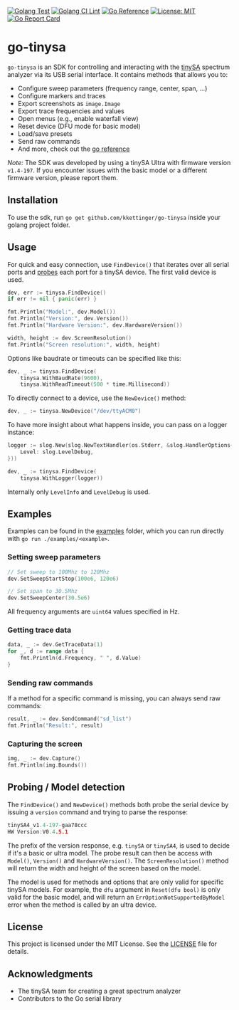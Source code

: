 [![Golang Test](https://github.com/kkettinger/go-tinysa/actions/workflows/go-test.yml/badge.svg)](https://github.com/kkettinger/go-tinysa/actions/workflows/go-test.yml)
[![Golang CI Lint](https://github.com/kkettinger/go-tinysa/actions/workflows/golangci-lint.yml/badge.svg)](https://github.com/kkettinger/go-tinysa/actions/workflows/golangci-lint.yml)
[![Go Reference](https://pkg.go.dev/badge/github.com/kkettinger/go-tinysa.svg)](https://pkg.go.dev/github.com/kkettinger/go-tinysa)
[![License: MIT](https://img.shields.io/github/license/kkettinger/go-tinysa)](/LICENSE)
[![Go Report Card](https://goreportcard.com/badge/github.com/kkettinger/go-tinysa)](https://goreportcard.com/report/github.com/kkettinger/go-tinysa)

# go-tinysa

`go-tinysa` is an SDK for controlling and interacting with the [tinySA](https://www.tinysa.org/) spectrum analyzer via
its USB serial interface. It contains methods that allows you to:

- Configure sweep parameters (frequency range, center, span, ...)
- Configure markers and traces
- Export screenshots as `image.Image`
- Export trace frequencies and values
- Open menus (e.g., enable waterfall view)
- Reset device (DFU mode for basic model)
- Load/save presets
- Send raw commands
- And more, check out the [go reference](https://pkg.go.dev/github.com/kkettinger/go-tinysa)

_Note:_ The SDK was developed by using a tinySA Ultra with firmware version `v1.4-197`.
If you encounter issues with the basic model or a different firmware version, please report them.

## Installation

To use the sdk, run `go get github.com/kkettinger/go-tinysa` inside your golang project folder.

## Usage

For quick and easy connection, use `FindDevice()` that iterates over all serial ports
and [probes](#probing--model-detection) each port for a tinySA device. The first valid device is used.

```go
dev, err := tinysa.FindDevice()
if err != nil { panic(err) }

fmt.Println("Model:", dev.Model())
fmt.Println("Version:", dev.Version())
fmt.Println("Hardware Version:", dev.HardwareVersion())

width, height := dev.ScreenResolution()
fmt.Println("Screen resolution:", width, height)
```

Options like baudrate or timeouts can be specified like this:

```go
dev, _ := tinysa.FindDevice(
    tinysa.WithBaudRate(9600),
    tinysa.WithReadTimeout(500 * time.Millisecond))
```

To directly connect to a device, use the `NewDevice()` method:

```go
dev, _ := tinysa.NewDevice("/dev/ttyACM0")
```

To have more insight about what happens inside, you can pass on a logger instance:

```go
logger := slog.New(slog.NewTextHandler(os.Stderr, &slog.HandlerOptions{
    Level: slog.LevelDebug,
}))

dev, _ := tinysa.FindDevice(
    tinysa.WithLogger(logger))
```

Internally only `LevelInfo` and `LevelDebug` is used.

## Examples

Examples can be found in the [examples](examples) folder, which you can run directly with `go run ./examples/<example>`.

### Setting sweep parameters

```go
// Set sweep to 100Mhz to 120Mhz
dev.SetSweepStartStop(100e6, 120e6)

// Set span to 30.5Mhz
dev.SetSweepCenter(30.5e6)
```

All frequency arguments are `uint64` values specified in Hz.

### Getting trace data

```go
data, _ := dev.GetTraceData(1)
for _, d := range data {
    fmt.Println(d.Frequency, " ", d.Value)
}
```

### Sending raw commands

If a method for a specific command is missing, you can always send raw commands:

```go
result, _ := dev.SendCommand("sd_list")
fmt.Println("Result:", result)
```

### Capturing the screen

```go
img, _ := dev.Capture()
fmt.Println(img.Bounds())
```

## Probing / Model detection

The `FindDevice()` and `NewDevice()` methods both probe the serial device by issuing a `version` command and trying to
parse the response:

```go
tinySA4_v1.4-197-gaa78ccc
HW Version:V0.4.5.1
```

The prefix of the version response, e.g. `tinySA` or `tinySA4`, is used to decide if it's a basic or ultra model.
The probe result can then be access with `Model()`, `Version()` and `HardwareVersion()`.
The `ScreenResolution()` method will return the width and height of the screen based on the model.

The model is used for methods and options that are only valid for specific tinySA models.
For example, the `dfu` argument in `Reset(dfu bool)` is only valid for the basic model, and will return an
`ErrOptionNotSupportedByModel` error when the method is called by an ultra device.

## License

This project is licensed under the MIT License. See the [LICENSE](LICENSE) file for details.

## Acknowledgments

- The tinySA team for creating a great spectrum analyzer
- Contributors to the Go serial library
